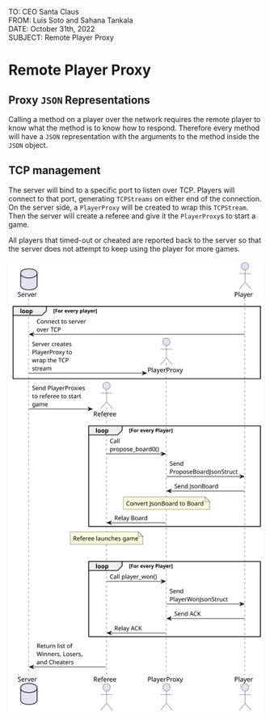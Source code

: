 TO: CEO Santa Claus  
FROM: Luis Soto and Sahana Tankala  
DATE: October 31th, 2022  
SUBJECT: Remote Player Proxy

# Remote Player Proxy

## Proxy `JSON` Representations
Calling a method on a player over the network requires the remote player to
know what the method is to know how to respond. Therefore every method will
have a `JSON` representation with the arguments to the method inside the `JSON`
object.

## TCP management
The server will bind to a specific port to listen over TCP. Players will
connect to that port, generating `TCPStreams` on either end of the connection.
On the server side, a `PlayerProxy` will be created to wrap this `TCPStream`.
Then the server will create a referee and give it the `PlayerProxy`s to start a
game.

All players that timed-out or cheated are reported back to the server so that
the server does not attempt to keep using the player for more games.

![Sequence Diagram](out/player-protocol-sequence-remote/player-protocol-sequence-remote.svg)
